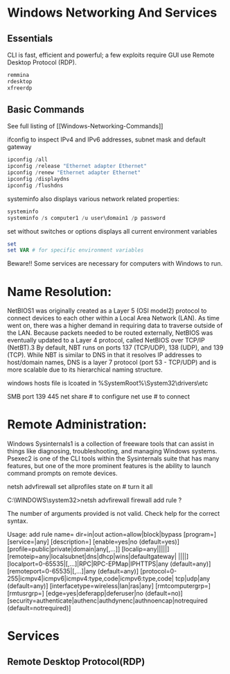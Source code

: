 # Windows Networking And Services

## Essentials

CLI is fast, efficient and powerful; a few exploits require GUI use Remote Desktop Protocol (RDP).

```bash
remmina
rdesktop
xfreerdp
```

## Basic Commands
See full listing of [[Windows-Networking-Commands]]  

ifconfig to inspect IPv4 and IPv6 addresses, subnet mask and default gateway
```powershell
ipconfig /all
ipconfig /release "Ethernet adapter Ethernet"
ipconfig /renew "Ethernet adapter Ethernet"
ipconfig /displaydns
ipconfig /flushdns
```
systeminfo also displays various network related properties:
```powershell
systeminfo
systeminfo /s computer1 /u user\domain1 /p password
```
set without switches or options displays all current environment variables 
```powershell
set
set VAR # for specific environment variables
```

Beware!! Some services are necessary for computers with Windows to run.

# Name Resolution:

NetBIOS1 was originally created as a Layer 5 (OSI model2) protocol to connect devices to each other within a Local Area Network (LAN). As time went on, there was a higher demand in requiring data to traverse outside of the LAN. 
Because packets needed to be routed externally, NetBIOS was eventually updated to a Layer 4 protocol, called NetBIOS over TCP/IP (NetBT).3 
By default, NBT runs on ports 137 (TCP/UDP), 138 (UDP), and 139 (TCP). 
While NBT is similar to DNS in that it resolves IP addresses to host/domain names, DNS is a layer 7 protocol (port 53 - TCP/UDP) and is more scalable due to its hierarchical naming structure.

windows hosts file is lcoated in %SystemRoot%\System32\drivers\etc

SMB port 139 445
net share # to configure
net use # to connect


# Remote Administration:

Windows Sysinternals1 is a collection of freeware tools that can assist in things like diagnosing, troubleshooting, and managing Windows systems. 
Psexec2 is one of the CLI tools within the Sysinternals suite that has many features, 
but one of the more prominent features is the ability to launch command prompts on remote devices.

netsh advfirewall set allprofiles state on # turn it all 

C:\WINDOWS\system32>netsh advfirewall firewall add rule ?

The number of arguments provided is not valid. Check help for the correct syntax.

Usage: add rule name=<string>
      dir=in|out
      action=allow|block|bypass
      [program=<program path>]
      [service=<service short name>|any]
      [description=<string>]
      [enable=yes|no (default=yes)]
      [profile=public|private|domain|any[,...]]
      [localip=any|<IPv4 address>|<IPv6 address>|<subnet>|<range>|<list>]
      [remoteip=any|localsubnet|dns|dhcp|wins|defaultgateway|
         <IPv4 address>|<IPv6 address>|<subnet>|<range>|<list>]
      [localport=0-65535|<port range>[,...]|RPC|RPC-EPMap|IPHTTPS|any (default=any)]
      [remoteport=0-65535|<port range>[,...]|any (default=any)]
      [protocol=0-255|icmpv4|icmpv6|icmpv4:type,code|icmpv6:type,code|
         tcp|udp|any (default=any)]
      [interfacetype=wireless|lan|ras|any]
      [rmtcomputergrp=<SDDL string>]
      [rmtusrgrp=<SDDL string>]
      [edge=yes|deferapp|deferuser|no (default=no)]
      [security=authenticate|authenc|authdynenc|authnoencap|notrequired
         (default=notrequired)]


# Services



## Remote Desktop Protocol(RDP)


